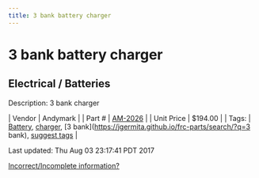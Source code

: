 ```yaml
---
title: 3 bank battery charger
---
```


# 3 bank battery charger
## Electrical / Batteries
Description: 	3 bank charger 

| Vendor | Andymark | 
| Part # | [AM-2026](http://www.andymark.com/Battery-Charger-3-Bank-6-Amp-p/am-2026.htm) | 
| Unit Price | $194.00 | 
| Tags: | [Battery](https://jgermita.github.io/frc-parts/search/?q=Battery), [charger](https://jgermita.github.io/frc-parts/search/?q=charger), [3 bank](https://jgermita.github.io/frc-parts/search/?q=3 bank), [suggest tags](https://docs.google.com/forms/d/e/1FAIpQLSeWyY8v3RgOty-MyWmh9U0iivNYN_molChYyS-0U-o-kOAv_g/viewform) | 

Last updated: Thu Aug 03 23:17:41 PDT 2017

 [Incorrect/Incomplete information?](https://docs.google.com/forms/d/e/1FAIpQLSeWyY8v3RgOty-MyWmh9U0iivNYN_molChYyS-0U-o-kOAv_g/viewform)